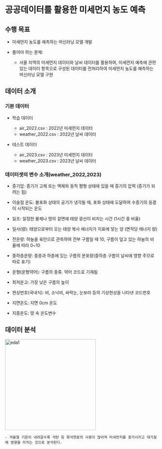 # **공공데이터를 활용한 미세먼지 농도 예측**

## 수행 목표

- 미세먼지 농도를 예측하는 머신러닝 모델 개발

- 풀어야 하는 문제:
  - 서울 지역의 미세먼지 데이터와 날씨 데이터를 활용하여, 미세먼지 예측에 관련있는 데이터 항목으로 구성된 데이터를 전처리하여 미세먼지 농도를 예측하는 머신러닝 모델 구현

## 데이터 소개

### 기본 데이터

- 학습 데이터
  - air_2022.csv : 2022년 미세먼지 데이터
  - weather_2022.csv : 2022년 날씨 데이터

- 테스트 데이터
  - air_2023.csv : 2023년 미세먼지 데이터
  - weather_2023.csv : 2023년 날씨 데이터

### 데이터셋의 변수 소개(weather_2022,2023)

- 증기압: 증기가 고체 또는 액체와 동적 평형 상태에 있을 때 증기의 압력 (증기가 되려는 힘)

- 이슬점 온도: 불포화 상태의 공기가 냉각될 때, 포화 상태에 도달하여 수증기의 응결이 시작되는 온도

- 일조: 일정한 물체나 땅의 겉면에 태양 광선이 비치는 시간 (1시간 중 비율)

- 일사(량): 태양으로부터 오는 태양 복사 에너지가 지표에 닿는 양 (면적당 에너지 량)

- 전운량: 하늘을 육안으로 관측하여 전부 구름일 때 10, 구름이 덮고 있는 하늘의 비율에 따라 0~10

- 중하층운량: 중층과 하층에 있는 구름의 분포량(중하층 구름이 날씨에 영향 주므로 따로 표기)

- 운형(운형약어): 구름의 종류. 약어 코드로 기재됨

- 최저운고: 가장 낮은 구름의 높이

- 현상번호(국내식): 비, 소낙비, 싸락눈, 눈보라 등의 기상현상을 나타낸 코드번호

- 지면온도: 지면 0cm 온도

- 지중온도: 땅 속 온도변수

## 데이터 분석

<img src="./img/image1.png" alt="eda1" width="300"/>

    - 겨울철 기온이 내려갈수록 석탄 등 화석연료의 사용이 많아져 미세먼지를 증가시키고 대기질에 영향을 미치는 것으로 분석된다.
